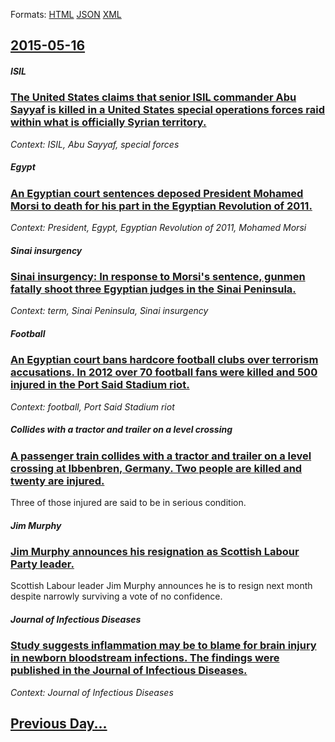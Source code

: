 
Formats: [HTML](2015/05/16/index.html)  [JSON](2015/05/16/index.json)  [XML](2015/05/16/index.xml)  

## [2015-05-16](/news/2015/05/16/index.md)

##### ISIL
### [The United States claims that senior ISIL commander Abu Sayyaf is killed in a United States special operations forces raid within what is officially Syrian territory. ](/news/2015/05/16/the-united-states-claims-that-senior-isil-commander-abu-sayyaf-is-killed-in-a-united-states-special-operations-forces-raid-within-what-is-of.md)
_Context: ISIL, Abu Sayyaf, special forces_

##### Egypt
### [An Egyptian court sentences deposed President Mohamed Morsi to death for his part in the Egyptian Revolution of 2011. ](/news/2015/05/16/an-egyptian-court-sentences-deposed-president-mohamed-morsi-to-death-for-his-part-in-the-egyptian-revolution-of-2011.md)
_Context: President, Egypt, Egyptian Revolution of 2011, Mohamed Morsi_

##### Sinai insurgency
### [Sinai insurgency: In response to Morsi's sentence, gunmen fatally shoot three Egyptian judges in the Sinai Peninsula. ](/news/2015/05/16/sinai-insurgency-in-response-to-morsi-s-sentence-gunmen-fatally-shoot-three-egyptian-judges-in-the-sinai-peninsula.md)
_Context: term, Sinai Peninsula, Sinai insurgency_

##### Football
### [An Egyptian court bans hardcore football clubs over terrorism accusations. In 2012 over 70 football fans were killed and 500 injured in the Port Said Stadium riot. ](/news/2015/05/16/an-egyptian-court-bans-hardcore-football-clubs-over-terrorism-accusations-in-2012-over-70-football-fans-were-killed-and-500-injured-in-the.md)
_Context: football, Port Said Stadium riot_

##### Collides with a tractor and trailer on a level crossing
### [A passenger train collides with a tractor and trailer on a level crossing at Ibbenbren, Germany. Two people are killed and twenty are injured.](/news/2015/05/16/a-passenger-train-collides-with-a-tractor-and-trailer-on-a-level-crossing-at-ibbenburen-germany-two-people-are-killed-and-twenty-are-injur.md)
Three of those injured are said to be in serious condition.

##### Jim Murphy
### [ Jim Murphy announces his resignation as Scottish Labour Party leader. ](/news/2015/05/16/jim-murphy-announces-his-resignation-as-scottish-labour-party-leader.md)
Scottish Labour leader Jim Murphy announces he is to resign next month despite narrowly surviving a vote of no confidence.

##### Journal of Infectious Diseases
### [Study suggests inflammation may be to blame for brain injury in newborn bloodstream infections. The findings were published in the Journal of Infectious Diseases. ](/news/2015/05/16/study-suggests-inflammation-may-be-to-blame-for-brain-injury-in-newborn-bloodstream-infections-the-findings-were-published-in-the-journal-o.md)
_Context: Journal of Infectious Diseases_

## [Previous Day...](/news/2015/05/15/index.md)

